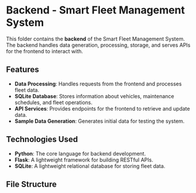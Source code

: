 # Backend - Smart Fleet Management System

This folder contains the **backend** of the Smart Fleet Management System. The backend handles data generation, processing, storage, and serves APIs for the frontend to interact with.

## Features

- **Data Processing**: Handles requests from the frontend and processes fleet data.
- **SQLite Database**: Stores information about vehicles, maintenance schedules, and fleet operations.
- **API Services**: Provides endpoints for the frontend to retrieve and update data.
- **Sample Data Generation**: Generates initial data for testing the system.

## Technologies Used

- **Python**: The core language for backend development.
- **Flask**: A lightweight framework for building RESTful APIs.
- **SQLite**: A lightweight relational database for storing fleet data.

## File Structure

